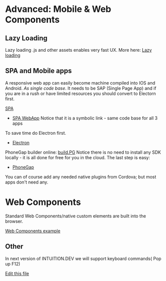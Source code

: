 
# Advanced: Mobile & Web Components

## Lazy Loading

Lazy loading .js and other assets enables very fast UX. More here:
[Lazy loading](https://github.com/intuition-dev/toolBelt/tree/master/lazyLoading)


## SPA and Mobile apps

A responsive web app can easily become machine compiled into IOS and Android. *As single code base*. 
It needs to be SAP (Single Page App) and if you are in a rush or have limited resources you should convert to Electorn first.

[SPA](https://github.com/intuition-dev/toolBelt/tree/master/spa-ts-router)

- [SPA WebApp](https://github.com/intuition-dev/mbMobile/tree/master/webReaderApp)
Notice that it is a symbolic link - same code base for all 3 apps

To save time do Electron first.
- [Electron](https://github.com/intuition-dev/mbMobile/tree/master/electronReaderApp)


PhoneGap builder online: [build.PG](https://build.phonegap.com)
Notice there is no need to install any SDK locally - it is all done for free for you in the cloud.
The last step is easy:

- [PhoneGap](https://github.com/intuition-dev/mbMobile)

You can of course add any needed native plugins from Cordova; but most apps don't need any.


# Web Components

Standard Web Components/native custom elements are built into the browser.

[Web Components example](https://github.com/intuition-dev/toolBelt/tree/master/comps/wComp1)


## Other

In next version of INTUITION.DEV we will support keyboard commands( Pop up F12)


[Edit this file](https://github.com/intuition-dev/IntuitionDocs/tree/master/docs)